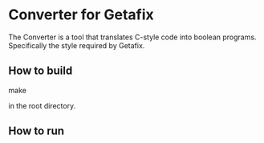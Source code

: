 <h1>Converter for Getafix</h1>
The Converter is a tool that translates C-style code into boolean programs. Specifically the style required by Getafix.

<h2>How to build</h2>
make

in the root directory.

<h2>How to run</h2>